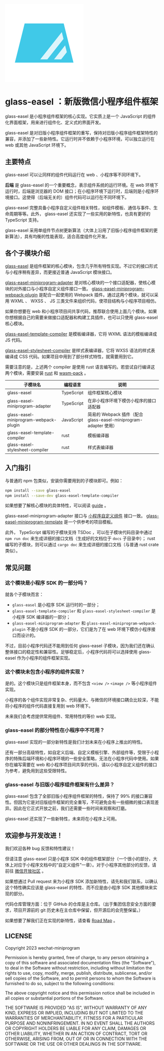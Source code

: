 ![logo](./logo_256.png)

# glass-easel ：新版微信小程序组件框架

glass-easel 是小程序组件框架的核心实现。它实质上是一个 JavaScript 的组件化界面框架，用来进行组件化、定义式的界面开发。

glass-easel 是对旧版小程序组件框架的重写，保持对旧版小程序组件框架特性的兼容，并添加了一些新特性。它运行时并不依赖于小程序环境，可以独立运行在 web 或其他 JavaScript 环境下。

## 主要特点

glass-easel 可以让同样的组件代码运行在 web 、小程序等不同环境下。

**后端** 是 glass-easel 的一个重要概念，表示组件系统的运行环境。在 web 环境下运行时，后端是浏览器的 DOM 接口；在小程序环境下运行时，后端则是小程序环境接口。这使得（后端无关的）组件代码可以运行在不同环境下。

glass-easel 完整具备小程序自定义组件相关特性，如组件模板、通信与事件、生命周期等等。此外， glass-easel 还实现了一些实用的新特性，也具有更好的 TypeScript 支持。

glass-easel 采用单组件节点树更新算法（大体上沿用了旧版小程序组件框架的更新算法），具有均衡的性能表现，适合高度组件化开发。

## 各个子模块介绍

[glass-easel](./glass-easel) 是组件框架的核心模块，包含几乎所有特性实现。不过它的接口形式与小程序稍有差异，而更接近普通 JavaScript 模块接口。

[glass-easel-miniprogram-adapter](./glass-easel-miniprogram-adapter) 是对核心模块的一个接口适配器，使核心模块的对外接口与小程序自定义组件接口一致。 [glass-easel-miniprogram-webpack-plugin](./glass-easel-miniprogram-webpack-plugin) 是配合一起使用的 Webpack 插件。通过这两个模块，就可以采用 WXML 、 WXSS 、 JS 三类文件来组织代码，使项目结构与小程序项目相仿。

如果你想要在 web 和小程序项目间共享代码，推荐联合使用上面几个模块。如果你想根据自己的需要来做接口适配器和构建工具插件，也可以只使用 glass-easel 核心模块。

[glass-easel-template-compiler](./glass-easel-template-compiler) 是模板编译器，它将 WXML 语法的模板编译成 JS 代码。

[glass-easel-stylesheet-compiler](./glass-easel-stylesheet-compiler) 是样式表编译器，它将 WXSS 语法的样式表编译成 CSS 代码。如果项目中用到了部分样式特性，就需要用到它。

需要注意的是，上述两个 compiler 是使用 rust 语言编写的。若尝试自行编译这两个模块，需要安装 [rust](https://www.rust-lang.org/) 和 [wasm-pack](https://rustwasm.github.io/wasm-pack/) 。

| 子模块名                               | 编程语言   | 说明                                                             |
| -------------------------------------- | ---------- | ---------------------------------------------------------------- |
| glass-easel                            | TypeScript | 组件框架核心模块                                                 |
| glass-easel-miniprogram-adapter        | TypeScript | 在非小程序环境下模仿小程序的接口适配器                           |
| glass-easel-miniprogram-webpack-plugin | JavaScript | 简易的 Webpack 插件（配合 glass-easel-miniprogram-adapter 使用） |
| glass-easel-template-compiler          | rust       | 模板编译器                                                       |
| glass-easel-stylesheet-compiler        | rust       | 样式表编译器                                                     |

## 入门指引

与普通的 npm 包类似，安装你需要用到的子模块即可。例如：

```sh
npm install --save glass-easel
npm install --save-dev glass-easel-template-compiler
```

如果想要了解核心模块的具体特性，可以阅读 [guide](./glass-easel/guide/zh_CN/index.md) 。

glass-easel-miniprogram-adapter 接口与 [小程序自定义组件](https://developers.weixin.qq.com/miniprogram/dev/framework/custom-component/) 接口一致。
[glass-easel-miniprogram-template](./glass-easel-miniprogram-template) 是一个供参考的项目模板。

此外， TypeScript 编写的子模块支持 TSDoc ，可以在子模块代码目录中通过 `npm run doc` 来生成详细的接口文档（生成好的文档位于 `docs` 子目录中）； rust 编写的子模块，则可以通过 `cargo doc` 来生成详细的接口文档（与普通 rust crate 类似）。

## 常见问题

### 这个模块是小程序 SDK 的一部分吗？

就各个子模块而言：

- `glass-easel` 是小程序 SDK 运行时的一部分；
- `glass-easel-template-compiler` 和 `glass-easel-stylesheet-compiler` 是小程序 SDK 编译器的一部分；
- `glass-easel-miniprogram-adapter` 和 `glass-easel-miniprogram-webpack-plugin` 不是小程序 SDK 的一部分，它们是为了在 web 环境下模仿小程序接口而设计的。

不过，目前小程序代码还不能用到任何 glass-easel 子模块，因为我们还在确认整体接口的稳定性和兼容性。足够稳定后，小程序代码将可以选择使用 glass-easel 作为小程序的组件框架实现。

### 这个模块未包含小程序的组件实现？

是的。这个模块只是组件框架本身，而不包含 `<view />` `<image />` 等小程序组件实现。

小程序的各个组件实现非常复杂、代码量大、与微信的环境接口耦合比较深，不能将小程序的组件代码直接复用到 web 环境下。

未来我们会考虑提供常用组件、常用特性的等价 web 实现。

### glass-easel 的部分特性在小程序中不可用？

glass-easel 实现的一部分新特性是我们计划未来在小程序上推出的特性。

还有一部分高级特性，如自定义后端、自定义模板引擎、外部组件等，受限于小程序的特殊后端环境和小程序环境的一些安全策略，无法在小程序代码中使用。如果你在编写需要在 web 和小程序项目间共享的代码，请以小程序自定义组件的接口为参考，避免用到这些受限特性。

### glass-easel 与旧版小程序组件框架有什么差异？

glass-easel 包含了全部旧版小程序组件框架的特性，保持了 99% 的接口兼容性。但因为它是对旧版组件框架的完全重写，不可避免会有一些细微的接口表现差异。因此在它正式开放之前，我们还需要一些时间来观察和打磨。

glass-easel 还实现了一些新特性，未来将在小程序上可用。

## 欢迎参与开发改进！

我们欢迎各种 bug 反馈和特性建议！

但请注意 glass-easel 只是小程序 SDK 中的组件框架部分（一个很小的部分，大体上对应于小程序文档中的“自定义组件”一章）。对于小程序其他部分的反馈，请前往 [微信开放社区](https://developers.weixin.qq.com/) 。

如果想通过 Pull request 来为小程序 SDK 添加新特性，请先和我们联系，以确认这个特性确实应该是 glass-easel 的特性、而不应是由小程序 SDK 其他模块来实现的部分。

代码仓库管理方面：位于 GitHub 的仓库是主仓库。（出于集团信息安全方面的要求，项目开源前的 git 历史未在主仓库中保留，但开源后的会完整保留。）

如果想要了解我们正在实现的新特性，请查看 [Road Map](TODO) 。

## LICENSE

Copyright 2023 wechat-miniprogram

Permission is hereby granted, free of charge, to any person obtaining a copy of this software and associated documentation files (the "Software"), to deal in the Software without restriction, including without limitation the rights to use, copy, modify, merge, publish, distribute, sublicense, and/or sell copies of the Software, and to permit persons to whom the Software is furnished to do so, subject to the following conditions:

The above copyright notice and this permission notice shall be included in all copies or substantial portions of the Software.

THE SOFTWARE IS PROVIDED "AS IS", WITHOUT WARRANTY OF ANY KIND, EXPRESS OR IMPLIED, INCLUDING BUT NOT LIMITED TO THE WARRANTIES OF MERCHANTABILITY, FITNESS FOR A PARTICULAR PURPOSE AND NONINFRINGEMENT. IN NO EVENT SHALL THE AUTHORS OR COPYRIGHT HOLDERS BE LIABLE FOR ANY CLAIM, DAMAGES OR OTHER LIABILITY, WHETHER IN AN ACTION OF CONTRACT, TORT OR OTHERWISE, ARISING FROM, OUT OF OR IN CONNECTION WITH THE SOFTWARE OR THE USE OR OTHER DEALINGS IN THE SOFTWARE.
